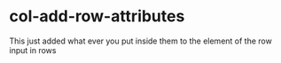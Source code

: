 # col-add-row-attributes

This just added what ever you put inside them to the element of the row input in rows